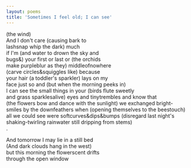 ```yaml
---
layout: poems
title: 'Sometimes I feel old; I can see'
---
```


(the wind)\
And I don't care (causing bark to\
lashsnap whip the dark) much\
if I'm (and water to drown the sky and\
bugs&) your first or last or (the orchids\
make purpleblur as they) middleofnowhere\
(carve circles&squiggles like) because\
your hair (a toddler's sparkler) lays on my\
face just so and (but when the morning peeks in)\
I can see the small things in your (birds flute sweetly\
and grass sparklesalive) eyes and tinytrembles and know that\
(the flowers bow and dance with the sunlight) we exchanged bright-\
smiles by the downfeathers when (opening themselves to the beestouch)\
all we could see were softcurves&dips&bumps (disregard last night's\
shaking-twirling rainwater still dripping from stems)\
.

And tomorrow I may lie in a still bed\
(And dark clouds hang in the west)\
but this morning the flowerscent drifts\
through the open window
